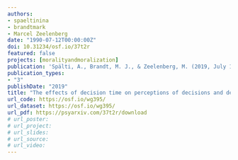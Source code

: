 ```yaml
---
authors:
- spaeltinina
- brandtmark
- Marcel Zeelenberg
date: "1990-07-12T00:00:00Z"
doi: 10.31234/osf.io/37t2r
featured: false
projects: [moralityandmoralization]
publication: 'Spälti, A., Brandt, M. J., & Zeelenberg, M. (2019, July 12). The effects of decision time on perceptions of decisions and decision makers in (moral) trade-off scenarios. (preprint)'
publication_types:
- "3"
publishDate: "2019"
title: "The effects of decision time on perceptions of decisions and decision makers in (moral) trade-off scenarios (preprint)"
url_code: https://osf.io/wg395/
url_dataset: https://osf.io/wg395/
url_pdf: https://psyarxiv.com/37t2r/download
# url_poster:
# url_project:
# url_slides:
# url_source:
# url_video:
---
```

